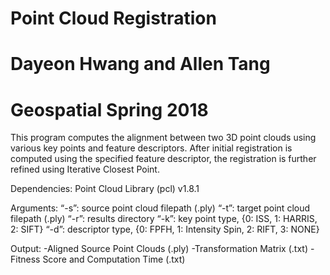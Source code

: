 # Point Cloud Registration
# Dayeon Hwang and Allen Tang
# Geospatial Spring 2018

This program computes the alignment between two 3D point clouds using various key points and feature descriptors. After initial registration is computed using the specified feature descriptor, the registration is further refined using Iterative Closest Point.

Dependencies:
Point Cloud Library (pcl) v1.8.1

Arguments:
“-s”: source point cloud filepath (.ply)
“-t”: target point cloud filepath (.ply)
“-r”: results directory 
“-k”: key point type, {0: ISS, 1: HARRIS, 2: SIFT}
“-d”: descriptor type, {0: FPFH, 1: Intensity Spin, 2: RIFT, 3: NONE}

Output: 
-Aligned Source Point Clouds (.ply)
-Transformation Matrix (.txt)
-Fitness Score and Computation Time (.txt)


